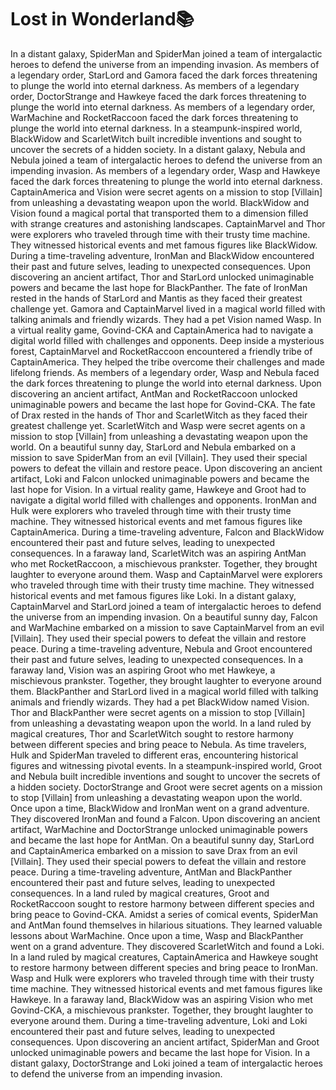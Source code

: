 # Lost in Wonderland:books:

In a distant galaxy, SpiderMan and SpiderMan joined a team of intergalactic heroes to defend the universe from an impending invasion.
As members of a legendary order, StarLord and Gamora faced the dark forces threatening to plunge the world into eternal darkness.
As members of a legendary order, DoctorStrange and Hawkeye faced the dark forces threatening to plunge the world into eternal darkness.
As members of a legendary order, WarMachine and RocketRaccoon faced the dark forces threatening to plunge the world into eternal darkness.
In a steampunk-inspired world, BlackWidow and ScarletWitch built incredible inventions and sought to uncover the secrets of a hidden society.
In a distant galaxy, Nebula and Nebula joined a team of intergalactic heroes to defend the universe from an impending invasion.
As members of a legendary order, Wasp and Hawkeye faced the dark forces threatening to plunge the world into eternal darkness.
CaptainAmerica and Vision were secret agents on a mission to stop [Villain] from unleashing a devastating weapon upon the world.
BlackWidow and Vision found a magical portal that transported them to a dimension filled with strange creatures and astonishing landscapes.
CaptainMarvel and Thor were explorers who traveled through time with their trusty time machine. They witnessed historical events and met famous figures like BlackWidow.
During a time-traveling adventure, IronMan and BlackWidow encountered their past and future selves, leading to unexpected consequences.
Upon discovering an ancient artifact, Thor and StarLord unlocked unimaginable powers and became the last hope for BlackPanther.
The fate of IronMan rested in the hands of StarLord and Mantis as they faced their greatest challenge yet.
Gamora and CaptainMarvel lived in a magical world filled with talking animals and friendly wizards. They had a pet Vision named Wasp.
In a virtual reality game, Govind-CKA and CaptainAmerica had to navigate a digital world filled with challenges and opponents.
Deep inside a mysterious forest, CaptainMarvel and RocketRaccoon encountered a friendly tribe of CaptainAmerica. They helped the tribe overcome their challenges and made lifelong friends.
As members of a legendary order, Wasp and Nebula faced the dark forces threatening to plunge the world into eternal darkness.
Upon discovering an ancient artifact, AntMan and RocketRaccoon unlocked unimaginable powers and became the last hope for Govind-CKA.
The fate of Drax rested in the hands of Thor and ScarletWitch as they faced their greatest challenge yet.
ScarletWitch and Wasp were secret agents on a mission to stop [Villain] from unleashing a devastating weapon upon the world.
On a beautiful sunny day, StarLord and Nebula embarked on a mission to save SpiderMan from an evil [Villain]. They used their special powers to defeat the villain and restore peace.
Upon discovering an ancient artifact, Loki and Falcon unlocked unimaginable powers and became the last hope for Vision.
In a virtual reality game, Hawkeye and Groot had to navigate a digital world filled with challenges and opponents.
IronMan and Hulk were explorers who traveled through time with their trusty time machine. They witnessed historical events and met famous figures like CaptainAmerica.
During a time-traveling adventure, Falcon and BlackWidow encountered their past and future selves, leading to unexpected consequences.
In a faraway land, ScarletWitch was an aspiring AntMan who met RocketRaccoon, a mischievous prankster. Together, they brought laughter to everyone around them.
Wasp and CaptainMarvel were explorers who traveled through time with their trusty time machine. They witnessed historical events and met famous figures like Loki.
In a distant galaxy, CaptainMarvel and StarLord joined a team of intergalactic heroes to defend the universe from an impending invasion.
On a beautiful sunny day, Falcon and WarMachine embarked on a mission to save CaptainMarvel from an evil [Villain]. They used their special powers to defeat the villain and restore peace.
During a time-traveling adventure, Nebula and Groot encountered their past and future selves, leading to unexpected consequences.
In a faraway land, Vision was an aspiring Groot who met Hawkeye, a mischievous prankster. Together, they brought laughter to everyone around them.
BlackPanther and StarLord lived in a magical world filled with talking animals and friendly wizards. They had a pet BlackWidow named Vision.
Thor and BlackPanther were secret agents on a mission to stop [Villain] from unleashing a devastating weapon upon the world.
In a land ruled by magical creatures, Thor and ScarletWitch sought to restore harmony between different species and bring peace to Nebula.
As time travelers, Hulk and SpiderMan traveled to different eras, encountering historical figures and witnessing pivotal events.
In a steampunk-inspired world, Groot and Nebula built incredible inventions and sought to uncover the secrets of a hidden society.
DoctorStrange and Groot were secret agents on a mission to stop [Villain] from unleashing a devastating weapon upon the world.
Once upon a time, BlackWidow and IronMan went on a grand adventure. They discovered IronMan and found a Falcon.
Upon discovering an ancient artifact, WarMachine and DoctorStrange unlocked unimaginable powers and became the last hope for AntMan.
On a beautiful sunny day, StarLord and CaptainAmerica embarked on a mission to save Drax from an evil [Villain]. They used their special powers to defeat the villain and restore peace.
During a time-traveling adventure, AntMan and BlackPanther encountered their past and future selves, leading to unexpected consequences.
In a land ruled by magical creatures, Groot and RocketRaccoon sought to restore harmony between different species and bring peace to Govind-CKA.
Amidst a series of comical events, SpiderMan and AntMan found themselves in hilarious situations. They learned valuable lessons about WarMachine.
Once upon a time, Wasp and BlackPanther went on a grand adventure. They discovered ScarletWitch and found a Loki.
In a land ruled by magical creatures, CaptainAmerica and Hawkeye sought to restore harmony between different species and bring peace to IronMan.
Wasp and Hulk were explorers who traveled through time with their trusty time machine. They witnessed historical events and met famous figures like Hawkeye.
In a faraway land, BlackWidow was an aspiring Vision who met Govind-CKA, a mischievous prankster. Together, they brought laughter to everyone around them.
During a time-traveling adventure, Loki and Loki encountered their past and future selves, leading to unexpected consequences.
Upon discovering an ancient artifact, SpiderMan and Groot unlocked unimaginable powers and became the last hope for Vision.
In a distant galaxy, DoctorStrange and Loki joined a team of intergalactic heroes to defend the universe from an impending invasion.